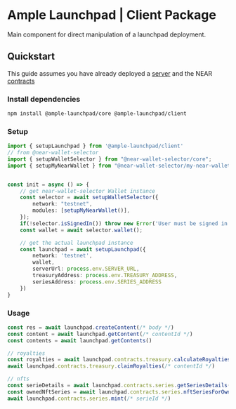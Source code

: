 # Ample Launchpad | Client Package
Main component for direct manipulation of a launchpad deployment.

## Quickstart
This guide assumes you have already deployed a [server](../server/README.md) and the NEAR [contracts](../contracts/README.md)

### Install dependencies
```sh 
npm install @ample-launchpad/core @ample-launchpad/client
```

### Setup
```typescript
import { setupLaunchpad } from '@ample-launchpad/client'
// from @near-wallet-selector
import { setupWalletSelector } from "@near-wallet-selector/core";
import { setupMyNearWallet } from "@near-wallet-selector/my-near-wallet";


const init = async () => {
    // get near-wallet-selector Wallet instance
    const selector = await setupWalletSelector({
        network: "testnet",
        modules: [setupMyNearWallet()],
    });
    if(!selector.isSignedIn()) throw new Error('User must be signed in in order to setup the launchpad')
    const wallet = await selector.wallet();

    // get the actual launchpad instance
    const launchpad = await setupLaunchpad({
        network: 'testnet',
        wallet,
        serverUrl: process.env.SERVER_URL,
        treasuryAddress: process.env.TREASURY_ADDRESS,
        seriesAddress: process.env.SERIES_ADDRESS
    })
}
```

### Usage
```typescript 
const res = await launchpad.createContent(/* body */)
const content = await launchpad.getContent(/* contentId */) 
const contents = await launchpad.getContents() 

// royalties
const royalties = await launchpad.contracts.treasury.calculateRoyalties(/* contentId */)
await launchpad.contracts.treasury.claimRoyalties(/* contentId */)

// nfts 
const serieDetails = await launchpad.contracts.series.getSeriesDetails(/* serieId */)
const ownedNftSeries = await launchpad.contracts.series.nftSeriesForOwner()
await launchpad.contracts.series.mint(/* serieId */)
```
